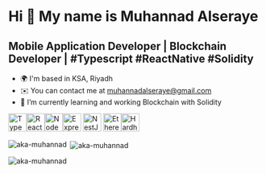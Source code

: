 Hi 👋 My name is Muhannad Alseraye
==================================
Mobile Application Developer | Blockchain Developer | #Typescript #ReactNative #Solidity
---------------------------------------------------------------------------------------------------------
* 🌍  I'm based in KSA, Riyadh
* ✉️  You can contact me at [muhannadalseraye@gmail.com](mailto:muhannadalseraye@gmail.com)
* 🧠  I’m currently learning and working Blockchain with Solidity

<p align="left">
<a href="https://www.typescriptlang.org/" target="_blank" rel="noreferrer"><img src="https://raw.githubusercontent.com/danielcranney/readme-generator/main/public/icons/skills/typescript-colored.svg" width="36" height="36" alt="TypeScript" /></a><a href="https://reactjs.org/" target="_blank" rel="noreferrer"><img src="https://raw.githubusercontent.com/danielcranney/readme-generator/main/public/icons/skills/react-colored.svg" width="36" height="36" alt="React" /></a><a href="https://nodejs.org/en/" target="_blank" rel="noreferrer"><img src="https://raw.githubusercontent.com/danielcranney/readme-generator/main/public/icons/skills/nodejs-colored.svg" width="36" height="36" alt="NodeJS" /></a><a href="https://expressjs.com/" target="_blank" rel="noreferrer"><img src="https://raw.githubusercontent.com/danielcranney/readme-generator/main/public/icons/skills/express-colored.svg" width="36" height="36" alt="Express" /></a>
  <a href="https://docs.nestjs.com/" target="_blank" rel="noreferrer"><img src="https://raw.githubusercontent.com/danielcranney/readme-generator/main/public/icons/skills/nestjs-colored.svg" width="36" height="36" alt="NestJS" /></a>
  <a href="https://ethereum.org/en/" target="_blank" rel="noreferrer"><img src="https://raw.githubusercontent.com/danielcranney/readme-generator/main/public/icons/skills/ethereum-colored.svg" width="36" height="36" alt="Ethereum" /></a><a href="https://hardhat.org/" target="_blank" rel="noreferrer"><img src="https://raw.githubusercontent.com/danielcranney/readme-generator/main/public/icons/skills/hardhat-colored.svg" width="36" height="36" alt="Hardhat" /></a>
</p>


<p><img align="left" src="https://github-readme-stats.vercel.app/api/top-langs?username=aka-muhannad&show_icons=true&locale=en&layout=compact" alt="aka-muhannad" /></p>

<p>&nbsp;<img align="center" src="https://github-readme-stats.vercel.app/api?username=aka-muhannad&show_icons=true&locale=en" alt="aka-muhannad" /></p>

<p><img align="center" src="https://github-readme-streak-stats.herokuapp.com/?user=aka-muhannad&" alt="aka-muhannad" /></p>
